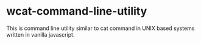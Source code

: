 # wcat-command-line-utility
This is command line utility similar to cat command in UNIX based systems written in vanilla javascript.
